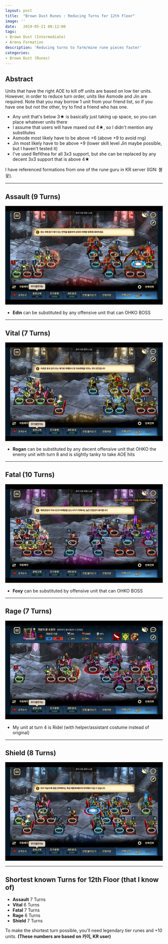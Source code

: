 ```yaml
---
layout: post
title:  "Brown Dust Runes : Reducing Turns for 12th Floor"
image: ''
date:   2019-05-21 00:12:00
tags:
- Brown Dust (Intermediate)
- Arena Formation
description: 'Reducing turns to farm/mine rune pieces faster'
categories:
- Brown Dust (Runes)
---
```


## Abstract

Units that have the right AOE to kill off units are based on low tier units. However, in order to reduce turn order, units like Asmode and Jin are required. Note that you may borrow 1 unit from your friend list, so if you have one but not the other, try to find a friend who has one.

* Any unit that's below 3★ is basically just taking up space, so you can place whatever units there
* I assume that users will have maxed out 4★, so I didn't mention any substitutes
* Asmode most likely have to be above +6 (above +9 to avoid rng)
* Jin most likely have to be above +9 (lower skill level Jin maybe possible, but I haven't tested it)
* I've used Refithea for all 3x3 support, but she can be replaced by any decent 3x3 support that is above 4★

I have referenced formations from one of the rune guru in KR server (IGN: 불꽃).

---

## Assault (9 Turns)

<img src="../uploads/browndust-12-rune-assault.jpg">

* **Edin** can be substituted by any offensive unit that can OHKO BOSS

---

## Vital (7 Turns)

<img src="../uploads/browndust-12-rune-vital.jpg">

* **Rogan** can be substituted by any decent offensive unit that OHKO the enemy unit with turn 8 and is slightly tanky to take AOE hits

---

## Fatal (10 Turns)

<img src="../uploads/browndust-12-rune-fatal.jpg">

* **Foxy** can be substituted by offensive unit that can OHKO BOSS

---

## Rage (7 Turns)

<img src="../uploads/browndust-12-rune-rage.jpg">

* My unit at turn 4 is Ridel (with helper/assistant costume instead of original)

---

## Shield (8 Turns)

<img src="../uploads/browndust-12-rune-shield.jpg">

---

## Shortest known Turns for 12th Floor (that I know of)

* **Assault** 7 Turns
* **Vital** 6 Turns
* **Fatal** 7 Turns
* **Rage** 6 Turns
* **Shield** 7 Turns

To make the shortest turn possible, you'll need legendary tier runes and +10 units. **(These numbers are based on 카이, KR user)**

